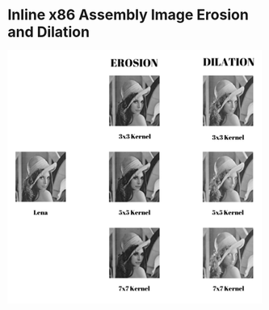 # Inline x86 Assembly Image Erosion and Dilation
[![Image Erosion Dilation](https://raw.githubusercontent.com/emreemirfidan/Assmebly-Image-Erosion-Dilation/main/image-erosion-dilation.png "Image Erosion Dilation")](https://raw.githubusercontent.com/emreemirfidan/Assmebly-Image-Erosion-Dilation/main/image-erosion-dilation.png "Image Erosion Dilation")

